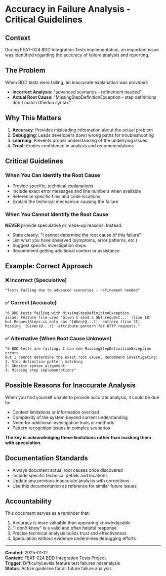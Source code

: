 # Accuracy in Failure Analysis - Critical Guidelines

## Context
During FEAT-024 BDD Integration Tests implementation, an important issue was identified regarding the accuracy of failure analysis and reporting.

## The Problem
When BDD tests were failing, an inaccurate explanation was provided:
- **Incorrect Analysis**: "advanced scenarios - refinement needed"
- **Actual Root Cause**: "MissingStepDefinitionException - step definitions don't match Gherkin syntax"

## Why This Matters
1. **Accuracy**: Provides misleading information about the actual problem
2. **Debugging**: Leads developers down wrong paths for troubleshooting
3. **Learning**: Prevents proper understanding of the underlying issues
4. **Trust**: Erodes confidence in analysis and recommendations

## Critical Guidelines

### When You Can Identify the Root Cause
- Provide specific, technical explanations
- Include exact error messages and line numbers when available
- Reference specific files and code locations
- Explain the technical mechanism causing the failure

### When You Cannot Identify the Root Cause
**NEVER** provide speculative or made-up reasons. Instead:
- State clearly: "I cannot determine the root cause of this failure"
- List what you have observed (symptoms, error patterns, etc.)
- Suggest specific investigation steps
- Recommend getting additional context or assistance

## Example: Correct Approach

### ❌ Incorrect (Speculative)
```
"Tests failing due to advanced scenarios - refinement needed"
```

### ✅ Correct (Accurate)
```
"6 BDD tests failing with MissingStepDefinitionException. 
Issue: Feature file uses 'Given I send a GET request...' (line 18) 
but RequestSteps.cs only has '[When(@...)]' pattern (line 21). 
Missing '[Given(@...)]' attribute pattern for HTTP requests."
```

### ✅ Alternative (When Root Cause Unknown)
```
"6 BDD tests are failing. I can see MissingStepDefinitionException errors 
but I cannot determine the exact root cause. Recommend investigating:
1. Step definition pattern matching
2. Gherkin syntax alignment
3. Missing step implementations"
```

## Possible Reasons for Inaccurate Analysis
When you find yourself unable to provide accurate analysis, it could be due to:
- Context limitations or information overload
- Complexity of the system beyond current understanding
- Need for additional investigation tools or methods
- Pattern recognition issues in complex scenarios

**The key is acknowledging these limitations rather than masking them with speculation.**

## Documentation Standards
- Always document actual root causes once discovered
- Include specific technical details and locations
- Update any previous inaccurate analysis with corrections
- Use this documentation as reference for similar future issues

## Accountability
This document serves as a reminder that:
1. Accuracy is more valuable than appearing knowledgeable
2. "I don't know" is a valid and often helpful response
3. Precise technical analysis builds trust and effectiveness
4. Speculation without evidence undermines debugging efforts

---

**Created**: 2025-01-12  
**Context**: FEAT-024 BDD Integration Tests Project  
**Trigger**: DifficultyLevels.feature test failures misanalysis  
**Status**: Active guideline for all future failure analysis